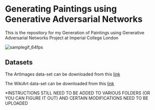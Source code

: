 # Generating Paintings using Generative Adversarial Networks
This is the repository for my Generation of Paintings using Generative Adversarial Networks Project at Imperial College London 


![samplegif_64fps](https://github.com/RajanPatel97/FYP/Assets/samplegif_64fps.gif?raw=true)


## Datasets
The ArtImages data-set can be downloaded from this [link](https://imperialcollegelondon.box.com/s/fslnl56lrmv4o4ten7yeaspx4goxnqaj)

The WikiArt data-set can be downloaded from this [link](https://drive.google.com/file/d/182-pFiKvXPB25DbTfAYjJ6gDE-ZCRXz0/view)

*INSTRUCTIONS STILL NEED TO BE ADDED TO VARIOUS FOLDERS (OR YOU CAN FIGURE IT OUT) AND CERTAIN MODIFICATIONS NEED TO BE UPLOADED
